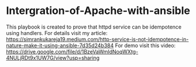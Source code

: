 # Intergration-of-Apache-with-ansible

This playbook is created to prove that httpd service can be idempotence using handlers.
For details visit my article: https://simrankukareja19.medium.com/http-service-is-not-idempotence-in-nature-make-it-using-ansible-7d35d24b384
For demo visit this video: https://drive.google.com/file/d/1BzeVaWmIdNoqWXtg-4NULjRDt9x1UW7G/view?usp=sharing
